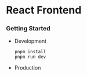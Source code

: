 # React Frontend

### Getting Started
- Development
  ```
  pnpm install
  pnpm run dev
  ```

- Production
  ```
  ```
